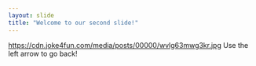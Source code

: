 ```yaml
---
layout: slide
title: "Welcome to our second slide!"
---
```

https://cdn.joke4fun.com/media/posts/00000/wvlg63mwg3kr.jpg
Use the left arrow to go back!
